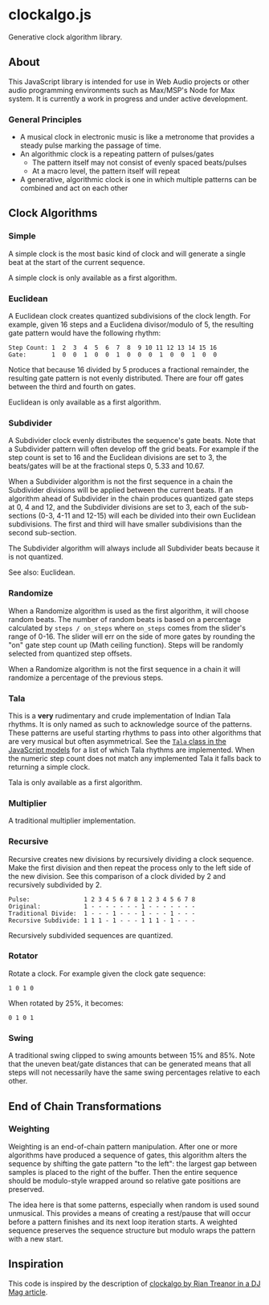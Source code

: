 # clockalgo.js

Generative clock algorithm library.

## About

This JavaScript library is intended for use in Web Audio projects or other audio programming environments such as Max/MSP's Node for Max system. It is currently a work in progress and under active development.

### General Principles

* A musical clock in electronic music is like a metronome that provides a steady pulse marking the passage of time. 
* An algorithmic clock is a repeating pattern of pulses/gates
  * The pattern itself may not consist of evenly spaced beats/pulses
  * At a macro level, the pattern itself will repeat
* A generative, algorithmic clock is one in which multiple patterns can be combined and act on each other

## Clock Algorithms

### Simple

A simple clock is the most basic kind of clock and will generate a single beat at the start of the current sequence.

A simple clock is only available as a first algorithm.

### Euclidean

A Euclidean clock creates quantized subdivisions of the clock length. For example, given 16 steps and a Euclidena divisor/modulo of 5, the resulting gate pattern would have the following rhythm:

```
Step Count: 1  2  3  4  5  6  7  8  9 10 11 12 13 14 15 16
Gate:       1  0  0  1  0  0  1  0  0  0  1  0  0  1  0  0
```

Notice that because 16 divided by 5 produces a fractional remainder, the resulting gate pattern is not evenly distributed. There are four off gates between the third and fourth on gates.

Euclidean is only available as a first algorithm.

### Subdivider

A Subdivider clock evenly distributes the sequence's gate beats. Note that a Subdivider pattern will often develop off the grid beats. For example if the step count is set to 16 and the Euclidean divisions are set to 3, the beats/gates will be at the fractional steps 0, 5.33 and 10.67.

When a Subdivider algorithm is not the first sequence in a chain the Subdivider divisions will be applied between the current beats. If an algorithm ahead of Subdivider in the chain produces quantized gate steps at 0, 4 and 12, and the Subdivider divisions are set to 3, each of the sub-sections (0-3, 4-11 and 12-15) will each be divided into their own Euclidean subdivisions. The first and third will have smaller subdivisions than the second sub-section.

The Subdivider algorithm will always include all Subdivider beats because it is not quantized.

See also: Euclidean.

### Randomize

When a Randomize algorithm is used as the first algorithm, it will choose random beats. The number of random beats is based on a percentage calculated by `steps / on_steps` where `on_steps` comes from the slider's range of 0-16. The slider will err on the side of more gates by rounding the "on" gate step count up (Math ceiling function). Steps will be randomly selected from quantized step offsets.

When a Randomize algorithm is not the first sequence in a chain it will randomize a percentage of the previous steps.

### Tala

This is a **very** rudimentary and crude implementation of Indian Tala rhythms. It is only named as such to acknowledge source of the patterns. These patterns are useful starting rhythms to pass into other algorithms that are very musical but often asymmetrical. See the [`Tala` class in the JavaScript models](src/tala.js) for a list of which Tala rhythms are implemented. When the numeric step count does not match any implemented Tala it falls back to returning a simple clock.

Tala is only available as a first algorithm.

### Multiplier

A traditional multiplier implementation.

### Recursive

Recursive creates new divisions by recursively dividing a clock sequence. Make the first division and then repeat the process only to the left side of the new division. See this comparison of a clock divided by 2 and recursively subdivided by 2.

```
Pulse:               1 2 3 4 5 6 7 8 1 2 3 4 5 6 7 8
Original:            1 - - - - - - - 1 - - - - - - -
Traditional Divide:  1 - - - 1 - - - 1 - - - 1 - - -
Recursive Subdivide: 1 1 1 - 1 - - - 1 1 1 - 1 - - -
```

Recursively subdivided sequences are quantized.

### Rotator

Rotate a clock. For example given the clock gate sequence:

```1 0 1 0```

When rotated by 25%, it becomes:

```0 1 0 1```

### Swing

A traditional swing clipped to swing amounts between 15% and 85%. Note that the uneven beat/gate distances that can be generated means that all steps will not necessarily have the same swing percentages relative to each other.

## End of Chain Transformations

### Weighting

Weighting is an end-of-chain pattern manipulation. After one or more algorithms have produced a sequence of gates, this algorithm alters the sequence by shifting the gate pattern "to the left": the largest gap between samples is placed to the right of the buffer. Then the entire sequence should be modulo-style wrapped around so relative gate positions are preserved.

The idea here is that some patterns, especially when random is used sound unmusical. This provides a means of creating a rest/pause that will occur before a pattern finishes and its next loop iteration starts. A weighted sequence preserves the sequence structure but modulo wraps the pattern with a new start.

## Inspiration

This code is inspired by the description of [clockalgo by Rian Treanor in a DJ Mag article](https://djmag.com/longreads/studio-selections-rian-treanor).
